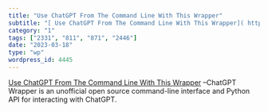 ```yaml
---
title: "Use ChatGPT From The Command Line With This Wrapper"
subtitle: "[ Use ChatGPT From The Command Line With This Wrapper]( https://www.linuxuprising.com/2023/01/use-ch..."
category: "1"
tags: ["2331", "811", "871", "2446"]
date: "2023-03-18"
type: "wp"
wordpress_id: 4445
---
```

[ Use ChatGPT From The Command Line With This Wrapper]( https://www.linuxuprising.com/2023/01/use-chatgpt-from-command-line-with-this.html) –ChatGPT Wrapper is an unofficial open source command-line interface and Python API for interacting with ChatGPT.